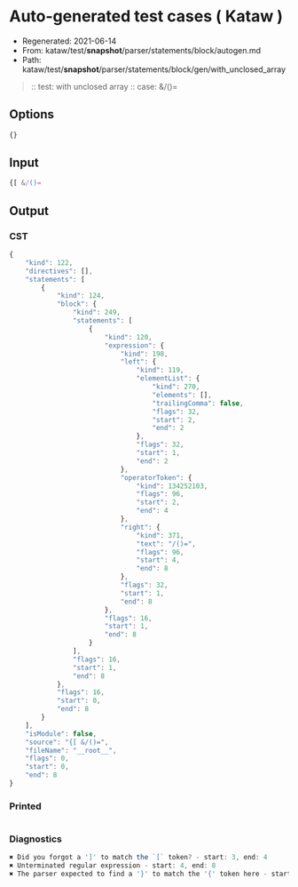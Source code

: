# Auto-generated test cases ( Kataw )
- Regenerated: 2021-06-14
- From: kataw/test/__snapshot__/parser/statements/block/autogen.md
- Path: kataw/test/__snapshot__/parser/statements/block/gen/with_unclosed_array
> :: test: with unclosed array
> :: case: &/()=
## Options

`````js
{}
`````
## Input

`````js
{[ &/()=
`````
## Output

### CST

```javascript
{
    "kind": 122,
    "directives": [],
    "statements": [
        {
            "kind": 124,
            "block": {
                "kind": 249,
                "statements": [
                    {
                        "kind": 120,
                        "expression": {
                            "kind": 198,
                            "left": {
                                "kind": 119,
                                "elementList": {
                                    "kind": 270,
                                    "elements": [],
                                    "trailingComma": false,
                                    "flags": 32,
                                    "start": 2,
                                    "end": 2
                                },
                                "flags": 32,
                                "start": 1,
                                "end": 2
                            },
                            "operatorToken": {
                                "kind": 134252103,
                                "flags": 96,
                                "start": 2,
                                "end": 4
                            },
                            "right": {
                                "kind": 371,
                                "text": "/()=",
                                "flags": 96,
                                "start": 4,
                                "end": 8
                            },
                            "flags": 32,
                            "start": 1,
                            "end": 8
                        },
                        "flags": 16,
                        "start": 1,
                        "end": 8
                    }
                ],
                "flags": 16,
                "start": 1,
                "end": 8
            },
            "flags": 16,
            "start": 0,
            "end": 8
        }
    ],
    "isModule": false,
    "source": "{[ &/()=",
    "fileName": "__root__",
    "flags": 0,
    "start": 0,
    "end": 8
}
```

### Printed

```javascript

```

### Diagnostics

```javascript
✖ Did you forgot a ']' to match the `[` token? - start: 3, end: 4
✖ Unterminated regular expression - start: 4, end: 8
✖ The parser expected to find a '}' to match the '{' token here - start: 4, end: 8

```

